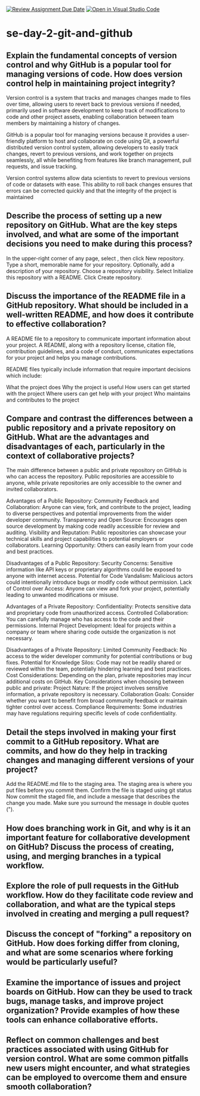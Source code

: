 [![Review Assignment Due Date](https://classroom.github.com/assets/deadline-readme-button-22041afd0340ce965d47ae6ef1cefeee28c7c493a6346c4f15d667ab976d596c.svg)](https://classroom.github.com/a/8wgCKhpZ)
[![Open in Visual Studio Code](https://classroom.github.com/assets/open-in-vscode-2e0aaae1b6195c2367325f4f02e2d04e9abb55f0b24a779b69b11b9e10269abc.svg)](https://classroom.github.com/online_ide?assignment_repo_id=18481329&assignment_repo_type=AssignmentRepo)
# se-day-2-git-and-github
## Explain the fundamental concepts of version control and why GitHub is a popular tool for managing versions of code. How does version control help in maintaining project integrity?
Version control is a system that tracks and manages changes made to files over time, allowing users to revert back to previous versions if needed, primarily used in software development to keep track of modifications to code and other project assets, enabling collaboration between team members by maintaining a history of changes. 

GitHub is a popular tool for managing versions because it provides a user-friendly platform to host and collaborate on code using Git, a powerful distributed version control system, allowing developers to easily track changes, revert to previous versions, and work together on projects seamlessly, all while benefiting from features like branch management, pull requests, and issue tracking. 

Version control systems allow data scientists to revert to previous versions of code or datasets with ease. This ability to roll back changes ensures that errors can be corrected quickly and that the integrity of the project is maintained
## Describe the process of setting up a new repository on GitHub. What are the key steps involved, and what are some of the important decisions you need to make during this process?
In the upper-right corner of any page, select , then click New repository.
Type a short, memorable name for your repository.
Optionally, add a description of your repository. 
Choose a repository visibility. 
Select Initialize this repository with a README.
Click Create repository.


## Discuss the importance of the README file in a GitHub repository. What should be included in a well-written README, and how does it contribute to effective collaboration?
A README file to a repository to communicate important information about your project. A README, along with a repository license, citation file, contribution guidelines, and a code of conduct, communicates expectations for your project and helps you manage contributions.

README files typically include information that require important decisions which include:

What the project does
Why the project is useful
How users can get started with the project
Where users can get help with your project
Who maintains and contributes to the project

## Compare and contrast the differences between a public repository and a private repository on GitHub. What are the advantages and disadvantages of each, particularly in the context of collaborative projects?
The main difference between a public and private repository on GitHub is who can access the repository. Public repositories are accessible to anyone, while private repositories are only accessible to the owner and invited collaborators. 

Advantages of a Public Repository:
Community Feedback and Collaboration:
Anyone can view, fork, and contribute to the project, leading to diverse perspectives and potential improvements from the wider developer community.
Transparency and Open Source:
Encourages open source development by making code readily accessible for review and auditing.
Visibility and Reputation:
Public repositories can showcase your technical skills and project capabilities to potential employers or collaborators.
Learning Opportunity:
Others can easily learn from your code and best practices. 

Disadvantages of a Public Repository:
Security Concerns:
Sensitive information like API keys or proprietary algorithms could be exposed to anyone with internet access. 
Potential for Code Vandalism:
Malicious actors could intentionally introduce bugs or modify code without permission. 
Lack of Control over Access:
Anyone can view and fork your project, potentially leading to unwanted modifications or misuse. 

Advantages of a Private Repository:
Confidentiality: Protects sensitive data and proprietary code from unauthorized access.
Controlled Collaboration: You can carefully manage who has access to the code and their permissions.
Internal Project Development: Ideal for projects within a company or team where sharing code outside the organization is not necessary. 

Disadvantages of a Private Repository:
Limited Community Feedback:
No access to the wider developer community for potential contributions or bug fixes. 
Potential for Knowledge Silos:
Code may not be readily shared or reviewed within the team, potentially hindering learning and best practices. 
Cost Considerations:
Depending on the plan, private repositories may incur additional costs on GitHub. 
Key Considerations when choosing between public and private:
Project Nature:
If the project involves sensitive information, a private repository is necessary. 
Collaboration Goals:
Consider whether you want to benefit from broad community feedback or maintain tighter control over access. 
Compliance Requirements:
Some industries may have regulations requiring specific levels of code confidentiality. 
## Detail the steps involved in making your first commit to a GitHub repository. What are commits, and how do they help in tracking changes and managing different versions of your project?
Add the README.md file to the staging area. The staging area is where you put files before you commit them.
Confirm the file is staged using git status
Now commit the staged file, and include a message that describes the change you made. Make sure you surround the message in double quotes (").
 	
## How does branching work in Git, and why is it an important feature for collaborative development on GitHub? Discuss the process of creating, using, and merging branches in a typical workflow.

## Explore the role of pull requests in the GitHub workflow. How do they facilitate code review and collaboration, and what are the typical steps involved in creating and merging a pull request?

## Discuss the concept of "forking" a repository on GitHub. How does forking differ from cloning, and what are some scenarios where forking would be particularly useful?

## Examine the importance of issues and project boards on GitHub. How can they be used to track bugs, manage tasks, and improve project organization? Provide examples of how these tools can enhance collaborative efforts.

## Reflect on common challenges and best practices associated with using GitHub for version control. What are some common pitfalls new users might encounter, and what strategies can be employed to overcome them and ensure smooth collaboration?
